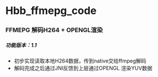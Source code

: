 # Hbb_ffmepg_code
### FFMEPG 解码H264 + OPENGL渲染

##### 功能版本：1.1
- 初步实现读取本地H264数据，传到native交给ffmpeg解码
- 解码完成之后通过JNI反馈到上层通过OPENGL 渲染YUV数据
